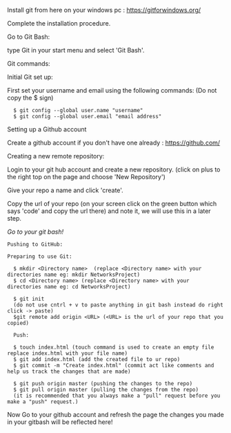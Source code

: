 Install git from here on your windows pc :  https://gitforwindows.org/

Complete the installation procedure.

Go to Git Bash:
  
  type Git in your start menu and select 'Git Bash'.

Git commands:
  
  Initial Git set up:
    
   First set your username and email using the following commands:
      (Do not copy the $ sign)
      
      $ git config --global user.name "username"
      $ git config --global user.email "email address"
    
  Setting up a Github account
    
   Create a github account if you don't have one already : https://github.com/
  
  Creating a new remote repository:
    
   Login to your git hub account and create a new repository.
   (click on plus to the right top on the page and choose 'New Repository')
   
   Give your repo a name and click 'create'.
   
   Copy the url of your repo (on your screen click on the green button which says 'code' and copy the url there) and note it, we will use this in a later step.
   
   *Go to your git bash!*
   
    Pushing to GitHub:
    
    Preparing to use Git:
      
      $ mkdir <Directory name>  (replace <Directory name> with your directories name eg: mkdir NetworksProject)
      $ cd <Directory name> (replace <Directory name> with your directories name eg: cd NetworksProject)
      
      $ git init
      (do not use cntrl + v to paste anything in git bash instead do right click -> paste)
      $git remote add origin <URL> (<URL> is the url of your repo that you copied) 
      
      Push:
      
      $ touch index.html (touch command is used to create an empty file replace index.html with your file name)
      $ git add index.html (add the created file to ur repo)
      $ git commit -m "Create index.html" (commit act like comments and help us track the changes that are made)
      
      $ git push origin master (pushing the changes to the repo)
      $ git pull origin master (pulling the changes from the repo)
      (it is recommended that you always make a "pull" request before you make a "push" request.)
      
Now Go to your github account and refresh the page the changes you made in your gitbash will be reflected here!
      

